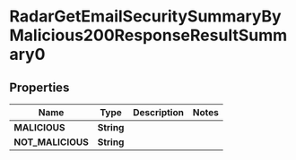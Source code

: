 

# RadarGetEmailSecuritySummaryByMalicious200ResponseResultSummary0


## Properties

| Name | Type | Description | Notes |
|------------ | ------------- | ------------- | -------------|
|**MALICIOUS** | **String** |  |  |
|**NOT_MALICIOUS** | **String** |  |  |



